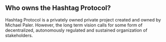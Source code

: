 ## Who owns the Hashtag Protocol?

Hashtag Protocol is a privately owned private project created and owned by
Michael Paler. However, the long term vision calls for some form of
decentralized, autonomously regulated and sustained organization of
stakeholders.
